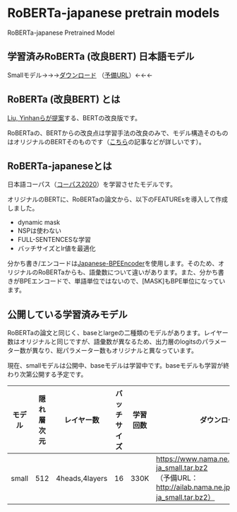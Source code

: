 # RoBERTa-japanese pretrain models


RoBERTa-japanese Pretrained Model



## 学習済みRoBERTa (改良BERT) 日本語モデル



Smallモデル→→→[ダウンロード](https://www.nama.ne.jp/models/RoBERTa-ja_small.tar.bz2) （[予備URL](http://ailab.nama.ne.jp/models/RoBERTa-ja_small.tar.bz2)）←←←



## RoBERTa (改良BERT) とは



[Liu, Yinhanらが提案](https://arxiv.org/abs/1907.11692)する、BERTの改良版です。

RoBERTaの、BERTからの改良点は学習手法の改良のみで、モデル構造そのものはオリジナルのBERTそのものです（[こちら](https://ai-scholar.tech/articles/others/roberta-ai-230)の記事などが詳しいです）。



## RoBERTa-japaneseとは



日本語コーパス（[コーパス2020](https://github.com/tanreinama/gpt2-japanese/blob/master/report/corpus.md)）を学習させたモデルです。

オリジナルのBERTに、RoBERTaの論文から、以下のFEATUREsを導入して作成しました。

- dynamic mask
- NSPは使わない
- FULL-SENTENCESな学習
- バッチサイズとlr値を最適化

分かち書き/エンコードは[Japanese-BPEEncoder](https://github.com/tanreinama/Japanese-BPEEncoder)を使用します。そのため、オリジナルのRoBERTaからも、語彙数について違いがあります。また、分かち書きがBPEエンコードで、単語単位ではないので、[MASK]もBPE単位になっています。



## 公開している学習済みモデル



RoBERTaの論文と同じく、baseとlargeの二種類のモデルがあります。レイヤー数はオリジナルと同じですが、語彙数が異なるため、出力層のlogitsのパラメーター数が異なり、総パラメーター数もオリジナルと異なっています。

現在、smallモデルは公開中、baseモデルは学習中です。baseモデルも学習が終わり次第公開する予定です。



| モデル | 隠れ層次元 | レイヤー数     | バッチサイズ | 学習回数 | ダウンロードURL                                              |
| ------ | ---------- | -------------- | ------------ | -------- | ------------------------------------------------------------ |
| small  | 512        | 4heads,4layers | 16           | 330K     | https://www.nama.ne.jp/models/RoBERTa-ja_small.tar.bz2<br />（予備URL：http://ailab.nama.ne.jp/models/RoBERTa-ja_small.tar.bz2） |

